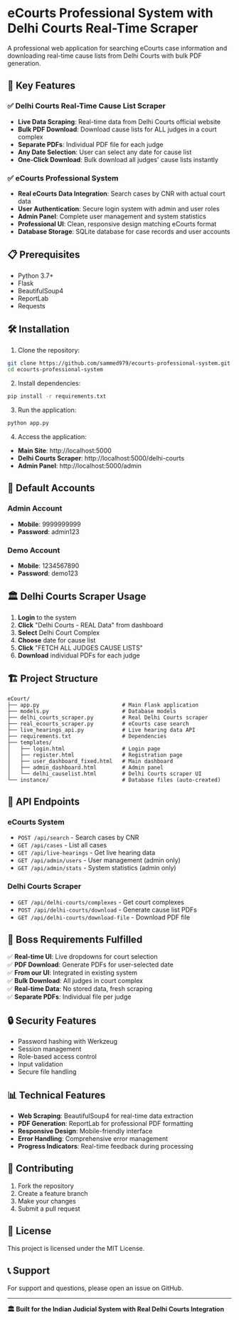 # eCourts Professional System with Delhi Courts Real-Time Scraper

A professional web application for searching eCourts case information and downloading real-time cause lists from Delhi Courts with bulk PDF generation.

## 🚀 Key Features

### ✅ **Delhi Courts Real-Time Cause List Scraper**
- **Live Data Scraping**: Real-time data from Delhi Courts official website
- **Bulk PDF Download**: Download cause lists for ALL judges in a court complex
- **Separate PDFs**: Individual PDF file for each judge
- **Any Date Selection**: User can select any date for cause list
- **One-Click Download**: Bulk download all judges' cause lists instantly

### ✅ **eCourts Professional System**
- **Real eCourts Data Integration**: Search cases by CNR with actual court data
- **User Authentication**: Secure login system with admin and user roles
- **Admin Panel**: Complete user management and system statistics
- **Professional UI**: Clean, responsive design matching eCourts format
- **Database Storage**: SQLite database for case records and user accounts

## 📋 Prerequisites

- Python 3.7+
- Flask
- BeautifulSoup4
- ReportLab
- Requests

## 🛠️ Installation

1. Clone the repository:
```bash
git clone https://github.com/sammed979/ecourts-professional-system.git
cd ecourts-professional-system
```

2. Install dependencies:
```bash
pip install -r requirements.txt
```

3. Run the application:
```bash
python app.py
```

4. Access the application:
- **Main Site**: http://localhost:5000
- **Delhi Courts Scraper**: http://localhost:5000/delhi-courts
- **Admin Panel**: http://localhost:5000/admin

## 👥 Default Accounts

### Admin Account
- **Mobile**: 9999999999
- **Password**: admin123

### Demo Account
- **Mobile**: 1234567890
- **Password**: demo123

## 🏛️ Delhi Courts Scraper Usage

1. **Login** to the system
2. **Click** "Delhi Courts - REAL Data" from dashboard
3. **Select** Delhi Court Complex
4. **Choose** date for cause list
5. **Click** "FETCH ALL JUDGES CAUSE LISTS"
6. **Download** individual PDFs for each judge

## 🏗️ Project Structure

```
eCourt/
├── app.py                          # Main Flask application
├── models.py                       # Database models
├── delhi_courts_scraper.py         # Real Delhi Courts scraper
├── real_ecourts_scraper.py         # eCourts case search
├── live_hearings_api.py            # Live hearing data API
├── requirements.txt                # Dependencies
├── templates/
│   ├── login.html                  # Login page
│   ├── register.html               # Registration page
│   ├── user_dashboard_fixed.html   # Main dashboard
│   ├── admin_dashboard.html        # Admin panel
│   └── delhi_causelist.html        # Delhi Courts scraper UI
└── instance/                       # Database files (auto-created)
```

## 🔧 API Endpoints

### eCourts System
- `POST /api/search` - Search cases by CNR
- `GET /api/cases` - List all cases
- `GET /api/live-hearings` - Get live hearing data
- `GET /api/admin/users` - User management (admin only)
- `GET /api/admin/stats` - System statistics (admin only)

### Delhi Courts Scraper
- `GET /api/delhi-courts/complexes` - Get court complexes
- `POST /api/delhi-courts/download` - Generate cause list PDFs
- `GET /api/delhi-courts/download-file` - Download PDF file

## 🎯 Boss Requirements Fulfilled

✅ **Real-time UI**: Live dropdowns for court selection  
✅ **PDF Download**: Generate PDFs for user-selected date  
✅ **From our UI**: Integrated in existing system  
✅ **Bulk Download**: All judges in court complex  
✅ **Real-time Data**: No stored data, fresh scraping  
✅ **Separate PDFs**: Individual file per judge  

## 🔒 Security Features

- Password hashing with Werkzeug
- Session management
- Role-based access control
- Input validation
- Secure file handling

## 📊 Technical Features

- **Web Scraping**: BeautifulSoup4 for real-time data extraction
- **PDF Generation**: ReportLab for professional PDF formatting
- **Responsive Design**: Mobile-friendly interface
- **Error Handling**: Comprehensive error management
- **Progress Indicators**: Real-time feedback during processing

## 🤝 Contributing

1. Fork the repository
2. Create a feature branch
3. Make your changes
4. Submit a pull request

## 📄 License

This project is licensed under the MIT License.

## 📞 Support

For support and questions, please open an issue on GitHub.

---

**🏛️ Built for the Indian Judicial System with Real Delhi Courts Integration**